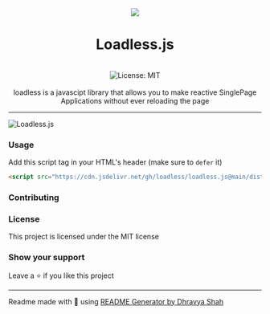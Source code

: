 <div align="center">
<img src="https://millenia.tech/logo.png">
<h1 align="center">Loadless.js</h1>
<br />
<img alt="License: MIT" src="https://img.shields.io/badge/License-MIT-blue.svg" /><br>
<br>
loadless is a javascipt library that allows you to make reactive SinglePage Applications  without ever reloading the page
</div>

***
![Loadless.js](https://us-east-1.tixte.net/uploads/img.dhravya.dev/l15fdjrdd0a.gif)

### Usage
Add this script tag in your HTML's header (make sure to `defer` it)
```html
<script src="https://cdn.jsdelivr.net/gh/loadless/loadless.js@main/dist/loadless.min.js" defer></script>
```

### Contributing

### License
This project is licensed under the MIT license
### Show your support
Leave a ⭐ if you like this project

***
Readme made with 💖 using [README Generator by Dhravya Shah](https://github.com/Dhravya/readme-generator)